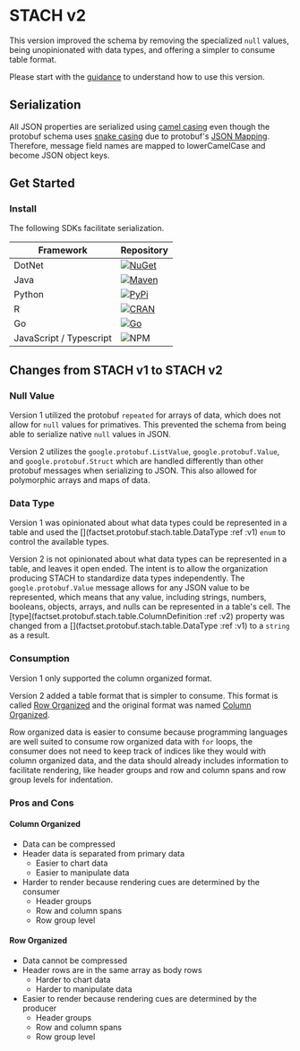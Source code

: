 # STACH v2

This version improved the schema by removing the specialized `null` values, being unopinionated with data types, and offering a simpler to consume table format.

Please start with the [guidance](v2/Guidance) to understand how to use this version.

## Serialization

All JSON properties are serialized using [camel casing](https://en.wikipedia.org/wiki/Camel_case) even though the protobuf schema uses [snake casing](https://en.wikipedia.org/wiki/Snake_case) due to protobuf's [JSON Mapping](https://developers.google.com/protocol-buffers/docs/proto3#json). Therefore, message field names are mapped to lowerCamelCase and become JSON object keys.

## Get Started

### Install

The following SDKs facilitate serialization.

| Framework               | Repository |
| ----------------------- | ---------- |
| DotNet                  | [![NuGet](https://img.shields.io/nuget/v/FactSet.Protobuf.Stach.V2)](https://www.nuget.org/packages/FactSet.Protobuf.Stach.V2) |
| Java                    | [![Maven](https://img.shields.io/maven-metadata/v?metadataUrl=https://repo1.maven.org/maven2/com/factset/protobuf/stach.v2/maven-metadata.xml)](https://mvnrepository.com/artifact/com.factset.protobuf/stach.v2) |
| Python                  | [![PyPi](https://img.shields.io/pypi/v/fds.protobuf.stach.v2)](https://pypi.org/project/fds.protobuf.stach.v2/) |
| R                       | [![CRAN](https://img.shields.io/cran/v/factset.protobuf.stach.v2)](https://cran.r-project.org/web/packages/factset.protobuf.stach.v2/index.html) |
| Go                      | [![Go](https://img.shields.io/github/go-mod/go-version/factset/stachschema-sdks?filename=go%2Ffds%2Fprotobuf%2Fstach%2Fv2%2Fgo.mod)](https://github.com/factset/stachschema-sdks/tree/master/go) |
| JavaScript / Typescript | ![NPM](https://img.shields.io/badge/npm-Todo-blue) |

## Changes from STACH v1 to STACH v2

### Null Value

Version 1 utilized the protobuf `repeated` for arrays of data, which does not allow for `null` values for primatives. This prevented the schema from being able to serialize native `null` values in JSON.

Version 2 utilizes the `google.protobuf.ListValue`, `google.protobuf.Value`, and `google.protobuf.Struct` which are handled differently than other protobuf messages when serializing to JSON. This also allowed for polymorphic arrays and maps of data.

### Data Type 

Version 1 was opinionated about what data types could be represented in a table and used the [](factset.protobuf.stach.table.DataType :ref :v1) `enum` to control the available types.

Version 2 is not opinionated about what data types can be represented in a table, and leaves it open ended. The intent is to allow the organization producing STACH to standardize data types independently. The `google.protobuf.Value` message allows for any JSON value to be represented, which means that any value, including strings, numbers, booleans, objects, arrays, and nulls can be represented in a table's cell. The [type](factset.protobuf.stach.table.ColumnDefinition :ref :v2) property was changed from a [](factset.protobuf.stach.table.DataType :ref :v1) to a `string` as a result.

### Consumption

Version 1 only supported the column organized format.

Version 2 added a table format that is simpler to consume. This format is called [Row Organized](v2/RowOrganized) and the original format was named [Column Organized](v2/ColumnOrganized).

Row organized data is easier to consume because programming languages are well suited to consume row organized data with `for` loops, the consumer does not need to keep track of indices like they would with column organized data, and the data should already includes information to facilitate rendering, like header groups and row and column spans and row group levels for indentation.

### Pros and Cons

#### Column Organized
- Data can be compressed
- Header data is separated from primary data
   - Easier to chart data
   - Easier to manipulate data
- Harder to render because rendering cues are determined by the consumer
   - Header groups
   - Row and column spans
   - Row group level

#### Row Organized
- Data cannot be compressed
- Header rows are in the same array as body rows
   - Harder to chart data
   - Harder to manipulate data
- Easier to render because rendering cues are determined by the producer
   - Header groups
   - Row and column spans
   - Row group level
